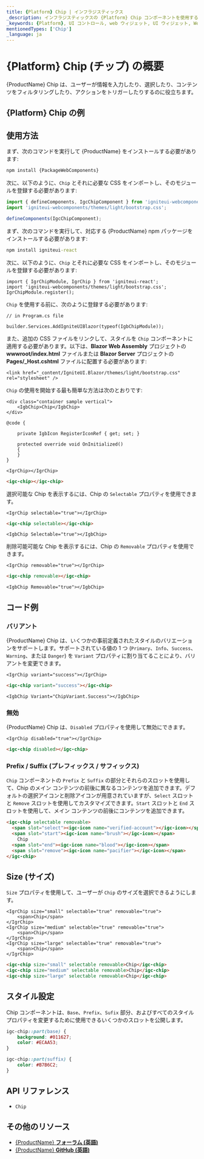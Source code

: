 ```yaml
---
title: {Platform} Chip | インフラジスティックス
_description: インフラジスティックスの {Platform} Chip コンポーネントを使用すると、コンテンツを事前定義されたスタイルで表示して、アプリケーション内の任意の場所にある他のコンポーネントを装飾できます。
_keywords: {Platform}, UI コントロール, web ウィジェット, UI ウィジェット, Web Components, {Platform} Chip コンポーネント, インフラジスティックス
mentionedTypes: ['Chip']
_language: ja
---
```


# {Platform} Chip (チップ) の概要

{ProductName} Chip は、ユーザーが情報を入力したり、選択したり、コンテンツをフィルタリングしたり、アクションをトリガーしたりするのに役立ちます。

## {Platform} Chip の例

<code-view style="height: 80px"
           data-demos-base-url="{environment:dvDemosBaseUrl}"
           iframe-src="{environment:dvDemosBaseUrl}/inputs/chip-overview"
           alt="{Platform} Chip の例"
           github-src="inputs/chip/overview">
</code-view>

<div class="divider"></div>

## 使用方法

<!-- WebComponents -->
まず、次のコマンドを実行して {ProductName} をインストールする必要があります:

```cmd
npm install {PackageWebComponents}
```

次に、以下のように、`Chip` とそれに必要な CSS をインポートし、そのモジュールを登録する必要があります:

```ts
import { defineComponents, IgcChipComponent } from 'igniteui-webcomponents';
import 'igniteui-webcomponents/themes/light/bootstrap.css';

defineComponents(IgcChipComponent);
```
<!-- end: WebComponents -->

<!-- React -->
まず、次のコマンドを実行して、対応する {ProductName} npm パッケージをインストールする必要があります:

```cmd
npm install igniteui-react
```

次に、以下のように、`Chip` とそれに必要な CSS をインポートし、そのモジュールを登録する必要があります:

```tsx
import { IgrChipModule, IgrChip } from 'igniteui-react';
import 'igniteui-webcomponents/themes/light/bootstrap.css';
IgrChipModule.register();
```
<!-- end: React -->

<!-- Blazor -->

`Chip` を使用する前に、次のように登録する必要があります:


```razor
// in Program.cs file

builder.Services.AddIgniteUIBlazor(typeof(IgbChipModule));
```

また、追加の CSS ファイルをリンクして、スタイルを `Chip` コンポーネントに適用する必要があります。以下は、**Blazor Web Assembly** プロジェクトの **wwwroot/index.html** ファイルまたは **Blazor Server** プロジェクトの **Pages/_Host.cshtml** ファイルに配置する必要があります:

```razor
<link href="_content/IgniteUI.Blazor/themes/light/bootstrap.css" rel="stylesheet" />
```

<!-- end: Blazor -->

`Chip` の使用を開始する最も簡単な方法は次のとおりです:

```razor
<div class="container sample vertical">
    <IgbChip>Chip</IgbChip>
</div>

@code {

    private IgbIcon RegisterIconRef { get; set; }

    protected override void OnInitialized()
    {
    }
}
```

```tsx
<IgrChip></IgrChip>
```

```html
<igc-chip></igc-chip>
```

選択可能な Chip を表示するには、Chip の `Selectable` プロパティを使用できます。

```tsx
<IgrChip selectable="true"></IgrChip>
```

```html
<igc-chip selectable></igc-chip>
```

```razor
<IgbChip Selectable="true"></IgbChip>
```

削除可能可能な Chip を表示するには、Chip の `Removable` プロパティを使用できます。

```tsx
<IgrChip removable="true"></IgrChip>
```

```html
<igc-chip removable></igc-chip>
```

```razor
<IgbChip Removable="true"></IgbChip>
```

## コード例

### バリアント

{ProductName} Chip は、いくつかの事前定義されたスタイルのバリエーションをサポートします。サポートされている値の 1 つ (`Primary`、`Info`、`Success`、`Warning`、または `Danger`) を `Variant` プロパティに割り当てることにより、バリアントを変更できます。

```tsx
<IgrChip variant="success"></IgrChip>
```

```html
<igc-chip variant="success"></igc-chip>
```

```razor
<IgbChip Variant="ChipVariant.Success"></IgbChip>
```

<code-view style="height: 80px"
           data-demos-base-url="{environment:dvDemosBaseUrl}"
           iframe-src="{environment:dvDemosBaseUrl}/inputs/chip-variants"
           alt="{Platform} Chip バリアントの例"
           github-src="inputs/chip/variants">
</code-view>

### 無効

{ProductName} Chip は、`Disabled` プロパティを使用して無効にできます。

```tsx
<IgrChip disabled="true"></IgrChip>
```

```html
<igc-chip disabled></igc-chip>
```

### Prefix / Suffix (プレフィックス / サフィックス)

`Chip` コンポーネントの `Prefix` と `Suffix` の部分とそれらのスロットを使用して、Chip のメイン コンテンツの前後に異なるコンテンツを追加できます。デフォルトの選択アイコンと削除アイコンが用意されていますが、`Select` スロットと `Remove` スロットを使用してカスタマイズできます。`Start` スロットと `End` スロットを使用して、メイン コンテンツの前後にコンテンツを追加できます。

```html
<igc-chip selectable removable>
  <span slot="select"><igc-icon name="verified-account"></igc-icon></span>
  <span slot="start"><igc-icon name="brush"></igc-icon></span>
    Chip
  <span slot="end"><igc-icon name="blood"></igc-icon></span>
  <span slot="remove"><igc-icon name="pacifier"></igc-icon></span>
</igc-chip>
```

<code-view style="height: 80px"
           data-demos-base-url="{environment:dvDemosBaseUrl}"
           iframe-src="{environment:dvDemosBaseUrl}/inputs/chip-multiple"
           alt="{Platform} Chip Multiple Example"
           github-src="inputs/chip/multiple">
</code-view>

## Size (サイズ)

`Size` プロパティを使用して、ユーザーが `Chip` のサイズを選択できるようにします。

```tsx
<IgrChip size="small" selectable="true" removable="true">
    <span>Chip</span>
</IgrChip>
<IgrChip size="medium" selectable="true" removable="true">
    <span>Chip</span>
</IgrChip>
<IgrChip size="large" selectable="true" removable="true">
    <span>Chip</span>
</IgrChip>
```

```html
<igc-chip size="small" selectable removable>Chip</igc-chip>
<igc-chip size="medium" selectable removable>Chip</igc-chip>
<igc-chip size="large" selectable removable>Chip</igc-chip>
```

<code-view style="height: 80px"
           data-demos-base-url="{environment:dvDemosBaseUrl}"
           iframe-src="{environment:dvDemosBaseUrl}/inputs/chip-size"
           alt="{Platform} Chip Size Example"
           github-src="inputs/chip/size">
</code-view>

## スタイル設定

Chip コンポーネントは、`Base`、`Prefix`、`Sufix` 部分、およびすべてのスタイル プロパティを変更するために使用できるいくつかのスロットを公開します。

```css
igc-chip::part(base) {
    background: #011627;
    color: #ECAA53;
}

igc-chip::part(suffix) {
    color: #B7B6C2;
}
```

<code-view style="height: 80px"
           data-demos-base-url="{environment:dvDemosBaseUrl}"
           iframe-src="{environment:dvDemosBaseUrl}/inputs/chip-styling"
           alt="{Platform} Chip スタイル設定の例"
           github-src="inputs/chip/styling">
</code-view>


<div class="divider--half"></div>

## API リファレンス

 - `Chip`


## その他のリソース

* [{ProductName} **フォーラム (英語)**]({ForumsLink})
* [{ProductName} **GitHub (英語)**]({GithubLink})
